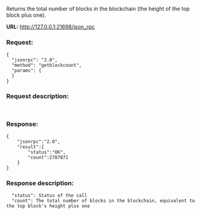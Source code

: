 Returns the total number of blocks in the blockchain (the height of the top block plus one).

**URL:** http://127.0.0.1:21698/json_rpc

### Request:
```
{
  "jsonrpc": "2.0",
  "method": "getblockcount",
  "params": {
  }
}
```

### Request description:
```
  
```

### Response:
```
{
    "jsonrpc":"2.0",
    "result":{
        "status":"OK",
        "count":2787871
    }
}
```

### Response description:
```
  "status": Status of the call
  "count": The total number of blocks in the blockchain, equivalent to the top block's height plus one
```

